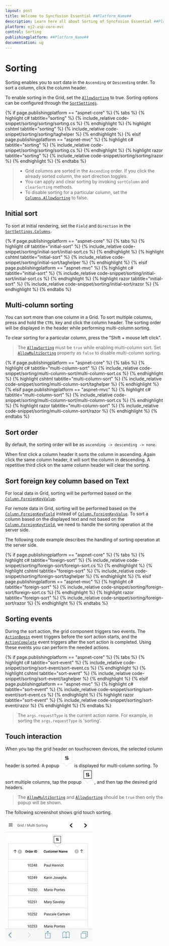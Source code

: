 ```yaml
---
layout: post
title: Welcome to Syncfusion Essential ##Platform_Name##
description: Learn here all about Sorting of Syncfusion Essential ##Platform_Name## widgets based on HTML5 and jQuery.
platform: ej2-asp-core-mvc
control: Sorting
publishingplatform: ##Platform_Name##
documentation: ug
---
```



# Sorting

Sorting enables you to sort data in the `Ascending` or `Descending` order.
To sort a column, click the column header.

To enable sorting in the Grid, set the [`AllowSorting`](https://help.syncfusion.com/cr/aspnetcore-js2/Syncfusion.EJ2.Grids.GridBuilder-1.html#Syncfusion_EJ2_Grids_GridBuilder_1_AllowSorting_System_Boolean_) to true. Sorting options can be configured through the [`SortSettings`](https://help.syncfusion.com/cr/aspnetcore-js2/Syncfusion.EJ2.Grids.GridBuilder-1.html#Syncfusion_EJ2_Grids_GridBuilder_1_SortSettings_Syncfusion_EJ2_Grids_GridSortSettings_).

{% if page.publishingplatform == "aspnet-core" %}
{% tabs %}
{% highlight c# tabtitle="sorting" %}
{% include_relative code-snippet/sorting/sorting/sorting.cs %}
{% endhighlight %}
{% highlight cshtml tabtitle="sorting" %}
{% include_relative code-snippet/sorting/sorting/taghelper %}
{% endhighlight %}
{% elsif page.publishingplatform == "aspnet-mvc" %}
{% highlight c# tabtitle="sorting" %}
{% include_relative code-snippet/sorting/sorting/sorting.cs %}
{% endhighlight %}
{% highlight razor tabtitle="sorting" %}
{% include_relative code-snippet/sorting/sorting/razor %}
{% endhighlight %}
{% endtabs %}



> * Grid columns are sorted in the `Ascending` order. If you click the already sorted column, the sort direction toggles.
> * You can apply and clear sorting by invoking `sortColumn` and `clearSorting` methods.
> * To disable sorting for a particular column, set the [`Columns.AllowSorting`](https://help.syncfusion.com/cr/aspnetcore-js2/Syncfusion.EJ2.Grids.GridColumn.html#Syncfusion_EJ2_Grids_GridColumn_AllowSorting) to false.

## Initial sort

To sort at initial rendering, set the `Field` and
`Direction` in the [`SortSettings.Columns`](https://help.syncfusion.com/cr/aspnetcore-js2/Syncfusion.EJ2.Grids.GridSortSettings.html).

{% if page.publishingplatform == "aspnet-core" %}
{% tabs %}
{% highlight c# tabtitle="initial-sort" %}
{% include_relative code-snippet/sorting/initial-sort/initial-sort.cs %}
{% endhighlight %}
{% highlight cshtml tabtitle="initial-sort" %}
{% include_relative code-snippet/sorting/initial-sort/taghelper %}
{% endhighlight %}
{% elsif page.publishingplatform == "aspnet-mvc" %}
{% highlight c# tabtitle="initial-sort" %}
{% include_relative code-snippet/sorting/initial-sort/initial-sort.cs %}
{% endhighlight %}
{% highlight razor tabtitle="initial-sort" %}
{% include_relative code-snippet/sorting/initial-sort/razor %}
{% endhighlight %}
{% endtabs %}



## Multi-column sorting

You can sort more than one column in a Grid. To sort multiple columns, press and hold the `CTRL` key and click the column header. The sorting order will be displayed in the header while performing multi-column sorting.

To clear sorting for a particular column, press the "Shift + mouse left click".

> The [`AllowSorting`](https://help.syncfusion.com/cr/aspnetcore-js2/Syncfusion.EJ2.Grids.GridBuilder-1.html#Syncfusion_EJ2_Grids_GridBuilder_1_AllowSorting_System_Boolean_) must be `true` while enabling multi-column sort.
> Set [`AllowMultiSorting`](https://help.syncfusion.com/cr/aspnetcore-js2/Syncfusion.EJ2.Grids.GridBuilder-1.html#Syncfusion_EJ2_Grids_GridBuilder_1_AllowMultiSorting_System_Boolean_) property as `false` to disable multi-column sorting.

{% if page.publishingplatform == "aspnet-core" %}
{% tabs %}
{% highlight c# tabtitle="multi-column-sort" %}
{% include_relative code-snippet/sorting/multi-column-sort/multi-column-sort.cs %}
{% endhighlight %}
{% highlight cshtml tabtitle="multi-column-sort" %}
{% include_relative code-snippet/sorting/multi-column-sort/taghelper %}
{% endhighlight %}
{% elsif page.publishingplatform == "aspnet-mvc" %}
{% highlight c# tabtitle="multi-column-sort" %}
{% include_relative code-snippet/sorting/multi-column-sort/multi-column-sort.cs %}
{% endhighlight %}
{% highlight razor tabtitle="multi-column-sort" %}
{% include_relative code-snippet/sorting/multi-column-sort/razor %}
{% endhighlight %}
{% endtabs %}



## Sort order

By default, the sorting order will be as `ascending -> descending -> none`.

When first click a column header it sorts the column in ascending. Again click the same column header, it will sort the column in descending. A repetitive third click on the same column header will clear the sorting.

## Sort foreign key column based on Text

For local data in Grid, sorting will be performed based on the [`Column.ForeignKeyValue`](https://help.syncfusion.com/cr/aspnetcore-js2/Syncfusion.EJ2.Grids.GridColumn.html#Syncfusion_EJ2_Grids_GridColumn_ForeignKeyValue).

For remote data in Grid, sorting will be performed based on the [`Column.ForeignKeyField`](https://help.syncfusion.com/cr/aspnetcore-js2/Syncfusion.EJ2.Grids.GridColumn.html#Syncfusion_EJ2_Grids_GridColumn_ForeignKeyField) instead of [`Column.ForeignKeyValue`](https://help.syncfusion.com/cr/aspnetcore-js2/Syncfusion.EJ2.Grids.GridColumn.html#Syncfusion_EJ2_Grids_GridColumn_ForeignKeyValue). To sort a column based on the displayed text and not based on the [`Column.ForeignKeyField`](https://help.syncfusion.com/cr/aspnetcore-js2/Syncfusion.EJ2.Grids.GridColumn.html#Syncfusion_EJ2_Grids_GridColumn_ForeignKeyField), we need to handle the sorting operation at the server side.

The following code example describes the handling of sorting operation at the server side.

{% if page.publishingplatform == "aspnet-core" %}
{% tabs %}
{% highlight c# tabtitle="foreign-sort" %}
{% include_relative code-snippet/sorting/foreign-sort/foreign-sort.cs %}
{% endhighlight %}
{% highlight cshtml tabtitle="foreign-sort" %}
{% include_relative code-snippet/sorting/foreign-sort/taghelper %}
{% endhighlight %}
{% elsif page.publishingplatform == "aspnet-mvc" %}
{% highlight c# tabtitle="foreign-sort" %}
{% include_relative code-snippet/sorting/foreign-sort/foreign-sort.cs %}
{% endhighlight %}
{% highlight razor tabtitle="foreign-sort" %}
{% include_relative code-snippet/sorting/foreign-sort/razor %}
{% endhighlight %}
{% endtabs %}



## Sorting events

During the sort action, the grid component triggers two events. The [`ActionBegin`](https://help.syncfusion.com/cr/aspnetcore-js2/Syncfusion.EJ2.Grids.GridBuilder-1.html#Syncfusion_EJ2_Grids_GridBuilder_1_ActionBegin_System_String_) event triggers before the sort action starts, and the [`ActionComplete`](https://help.syncfusion.com/cr/aspnetcore-js2/Syncfusion.EJ2.Grids.GridBuilder-1.html#Syncfusion_EJ2_Grids_GridBuilder_1_ActionComplete_System_String_) event triggers after the sort action is completed. Using these events you can perform the needed actions.

{% if page.publishingplatform == "aspnet-core" %}
{% tabs %}
{% highlight c# tabtitle="sort-event" %}
{% include_relative code-snippet/sorting/sort-event/sort-event.cs %}
{% endhighlight %}
{% highlight cshtml tabtitle="sort-event" %}
{% include_relative code-snippet/sorting/sort-event/taghelper %}
{% endhighlight %}
{% elsif page.publishingplatform == "aspnet-mvc" %}
{% highlight c# tabtitle="sort-event" %}
{% include_relative code-snippet/sorting/sort-event/sort-event.cs %}
{% endhighlight %}
{% highlight razor tabtitle="sort-event" %}
{% include_relative code-snippet/sorting/sort-event/razor %}
{% endhighlight %}
{% endtabs %}



> The `args.requestType` is the current action name. For example, in sorting the `args.requestType` is 'sorting'.

## Touch interaction

When you tap the grid header on touchscreen devices, the selected column header is sorted. A popup ![sorting](./images/sorting.jpg) is displayed for multi-column sorting. To sort multiple columns, tap the popup![msorting](./images/msorting.jpg), and then tap the desired grid headers.

> The [`AllowMultiSorting`](https://help.syncfusion.com/cr/aspnetcore-js2/Syncfusion.EJ2.Grids.GridBuilder-1.html#Syncfusion_EJ2_Grids_GridBuilder_1_AllowMultiSorting_System_Boolean_) and [`AllowSorting`](https://help.syncfusion.com/cr/aspnetcore-js2/Syncfusion.EJ2.Grids.GridBuilder-1.html#Syncfusion_EJ2_Grids_GridBuilder_1_AllowSorting_System_Boolean_) should be `true` then only the popup will be shown.

The following screenshot shows grid touch sorting.

![Touch interaction](./images/touch-sorting.jpg)
